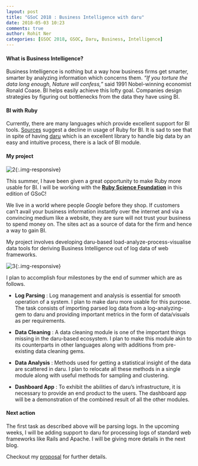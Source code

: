 ```yaml
---
layout: post
title: "GSoC 2018 : Business Intelligence with daru"
date: 2018-05-03 10:23
comments: true
author: Rohit Ner
categories: [GSOC 2018, GSOC, Daru, Business, Intelligence]
---
```


#### What is Business Intelligence?

Business Intelligence is nothing but a way how business firms get smarter, smarter by analyzing information which concerns them. *“If you torture the data long enough, Nature will confess,”* said 1991 Nobel-winning economist Ronald Coase. BI helps easily achieve this lofty goal. Companies design strategies by figuring out bottlenecks from the data they have using BI.

#### BI with Ruby

Currently, there are many languages which provide excellent support for BI tools. [Sources](https://www.kdnuggets.com/2014/08/four-main-languages-analytics-data-mining-data-science.html) suggest a decline in usage of Ruby for BI. It is sad to see that in spite of having [daru](https://github.com/SciRuby/daru) which is an excellent library to handle big data by an easy and intuitive process, there is a lack of BI module.

#### My project


![2](/img/image_7_4.png){:.img-responsive}

This summer, I have been given a great opportunity to make Ruby more usable for BI. I will be working with the [**Ruby Science Foundation**](http://sciruby.com/) in this edition of GSoC!

We live in a world where people *Google* before they shop. If customers can’t avail your business information instantly over the internet and via a convincing medium like a website, they are sure will not trust your business to spend money on. The sites act as a source of data for the firm and hence a way to gain BI. 

My project involves developing daru-based load-analyze-process-visualise data tools for deriving Business Intelligence out of log data of web frameworks.

![3](/img/image_7_1.svg){:.img-responsive}

I plan to accomplish four milestones by the end of summer which are as follows.

* **Log Parsing** : Log management and analysis is essential for smooth operation of a system. I plan to make daru more usable for this purpose. The task consists of importing parsed log data from a log-analyzing-gem to daru and providing important metrics in the form of data/visuals as per requirements.

* **Data Cleaning** : A data cleaning module is one of the important things missing in the daru-based ecosystem. I plan to make this module akin to its counterparts in other languages along with additions from pre-existing data cleaning gems.

* **Data Analysis** : Methods used for getting a statistical insight of the data are scattered in daru. I plan to relocate all these methods in a single module along with useful methods for sampling and clustering.

* **Dashboard App** : To exhibit the abilities of daru’s infrastructure, it is necessary to provide an end product to the users. The dashboard app will be a demonstration of the combined result of all the other modules.

#### Next action

The first task as described above will be parsing logs. In the upcoming weeks, I will be adding support to daru for processing logs of standard web frameworks like Rails and Apache. I will be giving more details in the next blog.

Checkout my [proposal](https://docs.google.com/document/d/15wVNRAz8dwBdlCXYkOFwPfCzuxVr9nZwCpg2fOhU6ek/edit) for further details.
